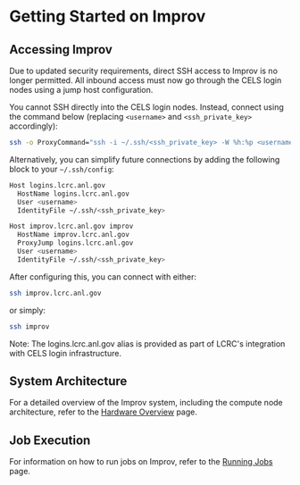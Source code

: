 # Getting Started on Improv

## Accessing Improv

Due to updated security requirements, direct SSH access to Improv is no longer permitted. All inbound access must now go through the CELS login nodes using a jump host configuration.

You cannot SSH directly into the CELS login nodes. Instead, connect using the command below (replacing `<username>` and `<ssh_private_key>` accordingly):

```bash
ssh -o ProxyCommand="ssh -i ~/.ssh/<ssh_private_key> -W %h:%p <username>@logins.lcrc.anl.gov" -i ~/.ssh/<ssh_private_key> <username>@improv.lcrc.anl.gov
```

Alternatively, you can simplify future connections by adding the following block to your `~/.ssh/config`:

```bash
Host logins.lcrc.anl.gov
  HostName logins.lcrc.anl.gov
  User <username>
  IdentityFile ~/.ssh/<ssh_private_key>

Host improv.lcrc.anl.gov improv
  HostName improv.lcrc.anl.gov
  ProxyJump logins.lcrc.anl.gov
  User <username>
  IdentityFile ~/.ssh/<ssh_private_key>
```

After configuring this, you can connect with either:

```bash
ssh improv.lcrc.anl.gov
```

or simply:

```bash
ssh improv
```

Note: The logins.lcrc.anl.gov alias is provided as part of LCRC's integration with CELS login infrastructure.

## System Architecture

For a detailed overview of the Improv system, including the compute node architecture, refer to the [Hardware Overview](../improv/hardware-overview-improv.md) page.

## Job Execution

For information on how to run jobs on Improv, refer to the [Running Jobs](../improv/running-jobs-improv.md) page.
